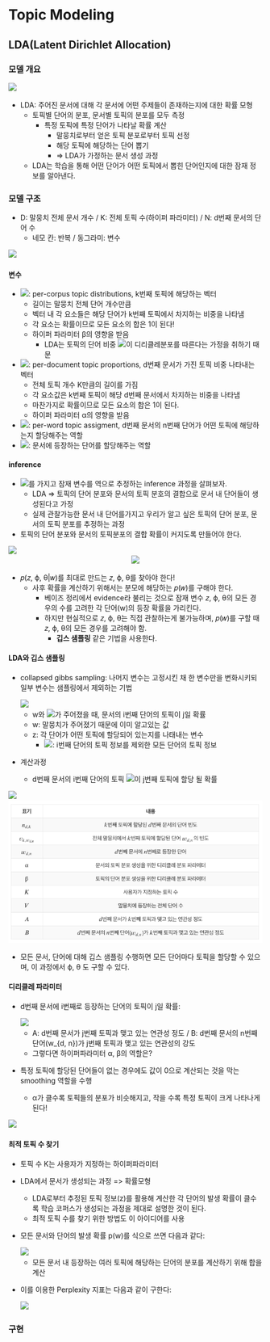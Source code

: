 # Topic Modeling

## LDA(Latent Dirichlet Allocation)

### 모델 개요

<img src="http://i.imgur.com/r5e5qvs.png"/>

* LDA: 주어진 문서에 대해 각 문서에 어떤 주제들이 존재하는지에 대한 확률 모형
  * 토픽별 단어의 분포, 문서별 토픽의 분포를 모두 측정
    * 특정 토픽에 특정 단어가 나타날 확률 계산
      * 말뭉치로부터 얻은 토픽 분포로부터 토픽 선정
      * 해당 토픽에 해당하는 단어 뽑기
      * => LDA가 가정하는 문서 생성 과정
  * LDA는 학습을 통해 어떤 단어가 어떤 토픽에서 뽑힌 단어인지에 대한 잠재 정보를 알아낸다.



### 모델 구조

* D: 말뭉치 전체 문서 개수 / K: 전체 토픽 수(하이퍼 파라미터) / N: d번째 문서의 단어 수
  * 네모 칸: 반복 / 동그라미: 변수

<img src="https://image.slidesharecdn.com/lda-190707065621/95/latent-dirichlet-allocation-6-638.jpg?cb=1562482607"/>

#### 변수

* <img src="https://latex.codecogs.com/gif.latex?%5Cphi_%7Bk%7D"/>: per-corpus topic distributions, k번째 토픽에 해당하는 벡터
  * 길이는 말뭉치 전체 단어 개수만큼
  * 벡터 내 각 요소들은 해당 단어가 k번째 토픽에서 차지하는 비중을 나타냄
  * 각 요소는 확률이므로 모든 요소의 합은 1이 된다!
  * 하이퍼 파라미터 β의 영향을 받음
    * LDA는 토픽의 단어 비중 <img src="https://latex.codecogs.com/gif.latex?%5Cphi_%7Bk%7D"/>이 디리클레분포를 따른다는 가정을 취하기 때문
* <img src="https://latex.codecogs.com/gif.latex?%5Ctheta_%7Bd%7D"/>: per-document topic proportions, d번째 문서가 가진 토픽 비중 나타내는 벡터
  * 전체 토픽 개수 K만큼의 길이를 가짐
  * 각 요소값은 k번째 토픽이 해당 d번째 문서에서 차지하는 비중을 나타냄
  * 마찬가지로 확률이므로 모든 요소의 합은 1이 된다.
  * 하이퍼 파라미터 α의 영향을 받음
* <img src="https://latex.codecogs.com/gif.latex?z_%7Bd%2C%20n%7D"/>: per-word topic assigment, d번째 문서의 n번째 단어가 어떤 토픽에 해당하는지 할당해주는 역할
* <img src="https://latex.codecogs.com/gif.latex?w_%7Bd%2C%20n%7D"/>: 문서에 등장하는 단어를 할당해주는 역할



#### inference

* <img src="https://latex.codecogs.com/gif.latex?w_%7Bd%2C%20n%7D"/>를 가지고 잠재 변수를 역으로 추정하는 inference 과정을 살펴보자.
  * LDA => 토픽의 단어 분포와 문서의 토픽 분호의 결합으로 문서 내 단어들이 생성된다고 가정
  * 실제 관찰가능한 문서 내 단어를가지고 우리가 알고 싶은 토픽의 단어 분포, 문서의 토픽 분포를 추정하는 과정
* 토픽의 단어 분포와 문서의 토픽분포의 결합 확률이 커지도록 만들어야 한다.

<img src="http://i.imgur.com/ArQyvuO.png"/>

<div align="center">
  <img src="https://latex.codecogs.com/gif.latex?%5Cbegin%7Balign*%7D%20p%28%26%7B%20%5Cphi%20%7D_%7B%201%3AK%20%7D%2C%7B%20%5Ctheta%20%7D_%7B%201%3AD%20%7D%2C%7B%20z%20%7D_%7B%201%3AD%20%7D%2C%7B%20w%20%7D_%7B%201%3AD%20%7D%29%3D%5C%5C%20%26%5Cprod%20_%7B%20i%3D1%20%7D%5E%7B%20K%20%7D%7B%20p%28%7B%20%5Cphi%20%7D_%7B%20i%20%7D%7C%5Cbeta%20%29%20%7D%20%5Cprod%20_%7B%20d%3D1%20%7D%5E%7B%20D%20%7D%7B%20p%28%7B%20%5Ctheta%20%7D_%7B%20d%20%7D%7C%5Calpha%20%29%20%7D%20%5Cleft%5C%7B%20%5Cprod%20_%7B%20n%3D1%20%7D%5E%7B%20N%20%7D%7B%20p%28%7B%20z%20%7D_%7B%20d%2Cn%20%7D%7C%7B%20%5Ctheta%20%7D_%7B%20d%20%7D%29p%28w_%7B%20d%2Cn%20%7D%7C%7B%20%5Cphi%20%7D_%7B%201%3AK%20%7D%2C%7B%20z%20%7D_%7B%20d%2Cn%20%7D%29%20%7D%20%5Cright%5C%7D%20%5Cend%7Balign*%7D"/>
</div>





* 𝑝(𝑧, ϕ, θ|𝑤)를 최대로 만드는 𝑧, ϕ, θ를 찾아야 한다!
  * 사후 확률을 계산하기 위해서는 분모에 해당하는 𝑝(𝑤)를 구해야 한다.
    * 베이즈 정리에서 evidence라 불리는 것으로 잠재 변수 𝑧, ϕ, θ의 모든 경우의 수를 고려한 각 단어(w)의 등장 확률을 가리킨다.
    * 하지만 현실적으로  𝑧, ϕ, θ는 직접 관찰하는게 불가능하며, 𝑝(𝑤)를 구할 때  𝑧, ϕ, θ의 모든 경우를 고려해야 함.
      * **깁스 샘플링** 같은 기법을 사용한다.

#### LDA와 깁스 샘플링

* collapsed gibbs sampling: 나머지 변수는 고정시킨 채 한 변수만을 변화시키되 일부 변수는 샘플링에서 제외하는 기법

  <img src="https://latex.codecogs.com/gif.latex?p%28%7B%20z%20%7D_%7B%20i%20%7D%3Dj%7C%7B%20z%20%7D_%7B%20-i%20%7D%2Cw%29"/>

  * w와 <img src="https://latex.codecogs.com/gif.latex?%7Bz%20%7D_%7B%20-i%20%7D"/>가 주어졌을 때, 문서의 i번째 단어의 토픽이 j일 확률
  * w: 말뭉치가 주어졌기 때문에 이미 알고있는 값
  * z: 각 단어가 어떤 토픽에 할당되어 있는지를 나태내는 변수
    * <img src="https://latex.codecogs.com/gif.latex?%7Bz%20%7D_%7B%20-i%20%7D"/>: i번째 단어의 토픽 정보를 제외한 모든 단어의 토픽 정보

* 계산과정
  * d번째 문서의 i번째 단어의 토픽 <img src="https://latex.codecogs.com/gif.latex?z_%7Bd%2C%20i%7D"/>이 j번째 토픽에 할당 될 확률

<img src="https://latex.codecogs.com/gif.latex?p%28%7B%20z%20%7D_%7Bd%2C%20i%20%7D%3Dj%7C%7B%20z%20%7D_%7B%20-i%20%7D%2Cw%29%3D%5Cfrac%20%7B%20%7B%20n%20%7D_%7B%20d%2Ck%20%7D&plus;%7B%20%5Calpha%20%7D_%7B%20j%20%7D%20%7D%7B%20%5Csum%20_%7B%20i%3D1%20%7D%5E%7B%20K%20%7D%7B%20%28%7B%20n%20%7D_%7B%20d%2Ci%20%7D&plus;%7B%20%5Calpha%20%7D_%7B%20i%20%7D%29%20%7D%20%7D%20%5Ctimes%20%5Cfrac%20%7B%20%7B%20v%20%7D_%7B%20k%2C%7B%20w%20%7D_%7B%20d%2Cn%20%7D%20%7D&plus;%7B%20%5Cbeta%20%7D_%7B%20%7B%20w%20%7D_%7B%20d%2Cn%20%7D%20%7D%20%7D%7B%20%5Csum%20_%7B%20j%3D1%20%7D%5E%7B%20V%20%7D%7B%20%28%7B%20v%20%7D_%7B%20k%2Cj%20%7D&plus;%7B%20%5Cbeta%20%7D_%7B%20j%20%7D%29%20%7D%20%7D%3DAB"/>

<img src="img/1.png"/>



* 모든 문서, 단어에 대해 깁스 샘플링 수행하면 모든 단어마다 토픽을 할당할 수 있으며, 이 과정에서 ϕ, θ 도 구할 수 있다.



#### 디리클레 파라미터

* d번째 문서에 i번째로 등장하는 단어의 토픽이 j일 확률:

  <img src="https://latex.codecogs.com/gif.latex?p%28%7B%20z%20%7D_%7Bd%2C%20i%20%7D%3Dj%7C%7B%20z%20%7D_%7B%20-i%20%7D%2Cw%29%3D%5Cfrac%20%7B%20%7B%20n%20%7D_%7B%20d%2Ck%20%7D&plus;%7B%20%5Calpha%20%7D_%7B%20j%20%7D%20%7D%7B%20%5Csum%20_%7B%20i%3D1%20%7D%5E%7B%20K%20%7D%7B%20%28%7B%20n%20%7D_%7B%20d%2Ci%20%7D&plus;%7B%20%5Calpha%20%7D_%7B%20i%20%7D%29%20%7D%20%7D%20%5Ctimes%20%5Cfrac%20%7B%20%7B%20v%20%7D_%7B%20k%2C%7B%20w%20%7D_%7B%20d%2Cn%20%7D%20%7D&plus;%7B%20%5Cbeta%20%7D_%7B%20%7B%20w%20%7D_%7B%20d%2Cn%20%7D%20%7D%20%7D%7B%20%5Csum%20_%7B%20j%3D1%20%7D%5E%7B%20V%20%7D%7B%20%28%7B%20v%20%7D_%7B%20k%2Cj%20%7D&plus;%7B%20%5Cbeta%20%7D_%7B%20j%20%7D%29%20%7D%20%7D%3DAB"/>

  * A: d번째 문서가 j번째 토픽과 맺고 있는 연관성 정도 / B: d번째 문서의 n번째 단어(w_{d, n})가 j번째 토픽과 맺고 있는 연관성의 강도
  * 그렇다면 하이퍼파라미터 α, β의 역할은?

* 특정 토픽에 할당된 단어들이 없는 경우에도 값이 0으로 계산되는 것을 막는 smoothing 역할을 수행

  * α가 클수록 토픽들의 분포가 비슷해지고, 작을 수록 특정 토픽이 크게 나타나게 된다!

<img src="http://i.imgur.com/zgXrEKI.png"/>



#### 최적 토픽 수 찾기

* 토픽 수 K는 사용자가 지정하는 하이퍼파라미터

* LDA에서 문서가 생성되는 과정 => 확률모형

  * LDA로부터 추정된 토픽 정보(z)를 활용해 계산한 각 단어의 발생 확률이 클수록 학습 코퍼스가 생성되는 과정을 제대로 설명한 것이 된다.
  * 최적 토픽 수를 찾기 위한 방법도 이 아이디어를 사용

* 모든 문서와 단어의 발생 확률 p(w)를 식으로 쓰면 다음과 같다:

  <img src="https://latex.codecogs.com/gif.latex?%5Clog%20%7B%20%5Cleft%5C%7B%20p%28w%29%20%5Cright%5C%7D%20%7D%20%3D%5Csum%20_%7B%20d%3D1%20%7D%5E%7B%20D%20%7D%7B%20%5Csum%20_%7B%20j%3D1%20%7D%5E%7B%20V%20%7D%7B%20%7B%20n%20%7D%5E%7B%20jd%20%7D%5Clog%20%7B%20%5Cleft%5B%20%5Csum%20_%7B%20k%3D1%20%7D%5E%7B%20K%20%7D%7B%20%7B%20%5Ctheta%20%7D_%7B%20k%20%7D%5E%7B%20d%20%7D%7B%20%5Cphi%20%7D_%7B%20k%20%7D%5E%7B%20j%20%7D%20%7D%20%5Cright%5D%20%7D%20%7D%20%7D"/>

  * 모든 문서 내 등장하는 여러 토픽에 해당하는 단어의 분포를 계산하기 위해 합을 계산

* 이를 이용한 Perplexity 지표는 다음과 같이 구한다:

  <img src="https://latex.codecogs.com/gif.latex?Perplexity%28w%29%3Dexp%5Cleft%5B%20-%5Cfrac%20%7B%20log%5Cleft%5C%7B%20p%28w%29%20%5Cright%5C%7D%20%7D%7B%20%5Csum%20_%7B%20d%3D1%20%7D%5E%7B%20D%20%7D%7B%20%5Csum%20_%7B%20j%3D1%20%7D%5E%7B%20V%20%7D%7B%20%7B%20n%20%7D%5E%7B%20jd%20%7D%20%7D%20%7D%20%7D%20%5Cright%5D"/>



### 구현

